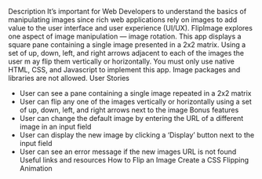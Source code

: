 Description
It’s important for Web Developers to understand the basics of manipulating images since rich web applications rely on
images to add value to the user interface and user experience (UI/UX).
FlipImage explores one aspect of image manipulation — image rotation. This app displays a square pane containing a single
image presented in a 2x2 matrix. Using a set of up, down, left, and right arrows adjacent to each of the images the user m
ay flip them vertically or horizontally.
You must only use native HTML, CSS, and Javascript to implement this app. Image packages and libraries are not allowed.
User Stories
- User can see a pane containing a single image repeated in a 2x2 matrix
- User can flip any one of the images vertically or horizontally using a set of up, down, left, and right arrows next to the image
  Bonus features
- User can change the default image by entering the URL of a different image in an input field
- User can display the new image by clicking a ‘Display’ button next to the input field
- User can see an error message if the new images URL is not found
  Useful links and resources
  How to Flip an Image
  Create a CSS Flipping Animation